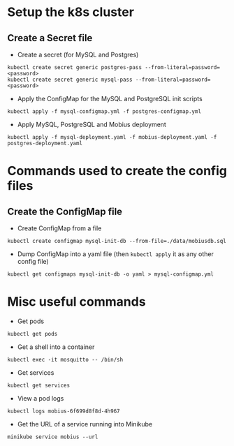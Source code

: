 # Setup the k8s cluster

## Create a Secret file

* Create a secret (for MySQL and Postgres)

```
kubectl create secret generic postgres-pass --from-literal=password=<password>
kubectl create secret generic mysql-pass --from-literal=password=<password>
```

* Apply the ConfigMap for the MySQL and PostgreSQL init scripts

```
kubectl apply -f mysql-configmap.yml -f postgres-configmap.yml
```

* Apply MySQL, PostgreSQL and Mobius deployment

```
kubectl apply -f mysql-deployment.yaml -f mobius-deployment.yaml -f postgres-deployment.yaml
```

# Commands used to create the config files

## Create the ConfigMap file

* Create ConfigMap from a file 

```
kubectl create configmap mysql-init-db --from-file=./data/mobiusdb.sql
```

* Dump ConfigMap into a yaml file (then `kubectl apply` it as any other config file)

```
kubectl get configmaps mysql-init-db -o yaml > mysql-configmap.yml
```

# Misc useful commands

* Get pods

```
kubectl get pods
```

* Get a shell into a container

```
kubectl exec -it mosquitto -- /bin/sh
```

* Get services

```
kubectl get services
```

* View a pod logs

```
kubectl logs mobius-6f699d8f8d-4h967
```

* Get the URL of a service running into Minikube

```
minikube service mobius --url
```
